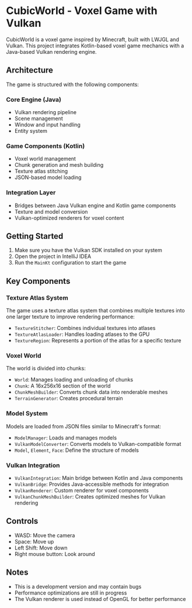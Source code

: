 # CubicWorld - Voxel Game with Vulkan

CubicWorld is a voxel game inspired by Minecraft, built with LWJGL and Vulkan. This project integrates Kotlin-based voxel game mechanics with a Java-based Vulkan rendering engine.

## Architecture

The game is structured with the following components:

### Core Engine (Java)
- Vulkan rendering pipeline
- Scene management
- Window and input handling
- Entity system

### Game Components (Kotlin)
- Voxel world management
- Chunk generation and mesh building
- Texture atlas stitching
- JSON-based model loading

### Integration Layer
- Bridges between Java Vulkan engine and Kotlin game components
- Texture and model conversion
- Vulkan-optimized renderers for voxel content

## Getting Started

1. Make sure you have the Vulkan SDK installed on your system
2. Open the project in IntelliJ IDEA
3. Run the `MainKt` configuration to start the game

## Key Components

### Texture Atlas System

The game uses a texture atlas system that combines multiple textures into one larger texture to improve rendering performance:

- `TextureStitcher`: Combines individual textures into atlases
- `TextureAtlasLoader`: Handles loading atlases to the GPU
- `TextureRegion`: Represents a portion of the atlas for a specific texture

### Voxel World

The world is divided into chunks:

- `World`: Manages loading and unloading of chunks
- `Chunk`: A 16x256x16 section of the world
- `ChunkMeshBuilder`: Converts chunk data into renderable meshes
- `TerrainGenerator`: Creates procedural terrain

### Model System

Models are loaded from JSON files similar to Minecraft's format:

- `ModelManager`: Loads and manages models
- `VulkanModelConverter`: Converts models to Vulkan-compatible format
- `Model`, `Element`, `Face`: Define the structure of models

### Vulkan Integration

- `VulkanIntegration`: Main bridge between Kotlin and Java components
- `VulkanBridge`: Provides Java-accessible methods for integration
- `VulkanRenderer`: Custom renderer for voxel components
- `VulkanChunkMeshBuilder`: Creates optimized meshes for Vulkan rendering

## Controls

- WASD: Move the camera
- Space: Move up
- Left Shift: Move down
- Right mouse button: Look around

## Notes

- This is a development version and may contain bugs
- Performance optimizations are still in progress
- The Vulkan renderer is used instead of OpenGL for better performance
